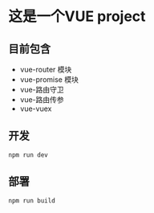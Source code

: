 # 这是一个VUE project
## 目前包含
- vue-router 模块
- vue-promise 模块
- vue-路由守卫
- vue-路由传参
- vue-vuex

## 开发
    npm run dev

## 部署
    npm run build